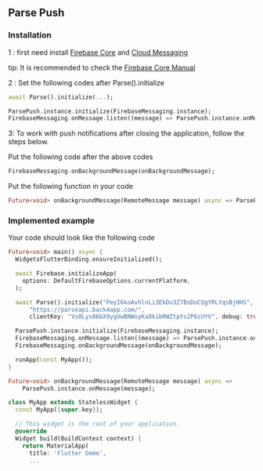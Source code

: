 ## Parse Push

### Installation
1 : first need install [Firebase Core](https://firebase.flutter.dev/docs/overview) and [Cloud Messaging](https://firebase.flutter.dev/docs/messaging/overview)

tip: It is recommended to check the [Firebase Core Manual](https://firebase.flutter.dev/docs/manual-installation/)

2 : Set the following codes after Parse().initialize
```dart
await Parse().initialize(...);

ParsePush.instance.initialize(FirebaseMessaging.instance);
FirebaseMessaging.onMessage.listen((message) => ParsePush.instance.onMessage(message));
```

3: To work with push notifications after closing the application, follow the steps below.

Put the following code after the above codes
```dart
FirebaseMessaging.onBackgroundMessage(onBackgroundMessage);
```

Put the following function in your code
```dart
Future<void> onBackgroundMessage(RemoteMessage message) async => ParsePush.instance.onMessage(message);
```

### Implemented example
Your code should look like the following code

```dart
Future<void> main() async {
  WidgetsFlutterBinding.ensureInitialized();

  await Firebase.initializeApp(
    options: DefaultFirebaseOptions.currentPlatform,
  );

  await Parse().initialize("PeyI6koAvhlnLi3EkDu3Z7BsDoCQgYRLYqsBjHHS",
      "https://parseapi.back4app.com/",
      clientKey: "Vs0Lys86bX9ygVwBNWoyKa8kibRWZtpYs2P6zUYV", debug: true);

  ParsePush.instance.initialize(FirebaseMessaging.instance);
  FirebaseMessaging.onMessage.listen((message) => ParsePush.instance.onMessage(message));
  FirebaseMessaging.onBackgroundMessage(onBackgroundMessage);

  runApp(const MyApp());
}

Future<void> onBackgroundMessage(RemoteMessage message) async =>
    ParsePush.instance.onMessage(message);

class MyApp extends StatelessWidget {
  const MyApp({super.key});

  // This widget is the root of your application.
  @override
  Widget build(BuildContext context) {
    return MaterialApp(
      title: 'Flutter Demo',
      ...
```